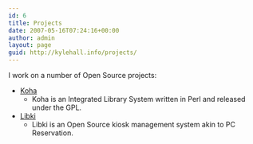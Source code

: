 ```yaml
---
id: 6
title: Projects
date: 2007-05-16T07:24:16+00:00
author: admin
layout: page
guid: http://kylehall.info/projects/
---
```

I work on a number of Open Source projects:

  * [Koha](/projects/koha.html) 
      * Koha is an Integrated Library System written in Perl and released under the GPL.
  * [Libki](/projects/libki.html)
      * Libki is an Open Source kiosk management system akin to PC Reservation.
